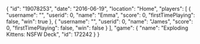 {
  "id": "19078253",
  "date": "2016-06-19",
  "location": "Home",
  "players": [
    {
      "username": "",
      "userid": 0,
      "name": "Emma",
      "score": 0,
      "firstTimePlaying": false,
      "win": true
    },
    {
      "username": "",
      "userid": 0,
      "name": "James",
      "score": 0,
      "firstTimePlaying": false,
      "win": false
    }
  ],
  "game": {
    "name": "Exploding Kittens: NSFW Deck",
    "id": 172242
  }
}

